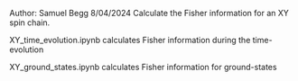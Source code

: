 Author: Samuel Begg
8/04/2024
Calculate the Fisher information for an XY spin chain.

XY_time_evolution.ipynb calculates Fisher information during the time-evolution

XY_ground_states.ipynb calculates Fisher information for ground-states

